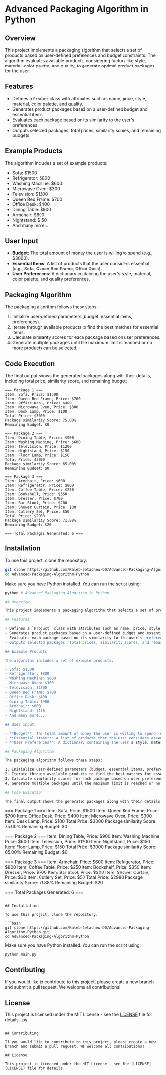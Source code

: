 # Advanced Packaging Algorithm in Python

## Overview

This project implements a packaging algorithm that selects a set of products based on user-defined preferences and budget constraints. The algorithm evaluates available products, considering factors like style, material, color palette, and quality, to generate optimal product packages for the user.

## Features

- Defines a `Product` class with attributes such as name, price, style, material, color palette, and quality.
- Generates product packages based on a user-defined budget and essential items.
- Evaluates each package based on its similarity to the user's preferences.
- Outputs selected packages, total prices, similarity scores, and remaining budgets.

## Example Products

The algorithm includes a set of example products:

- Sofa: $1500
- Refrigerator: $800
- Washing Machine: $600
- Microwave Oven: $300
- Television: $1200
- Queen Bed Frame: $700
- Office Desk: $400
- Dining Table: $900
- Armchair: $600
- Nightstand: $150
- And many more...

## User Input

- **Budget**: The total amount of money the user is willing to spend (e.g., $3000).
- **Essential Items**: A list of products that the user considers essential (e.g., Sofa, Queen Bed Frame, Office Desk).
- **User Preferences**: A dictionary containing the user's style, material, color palette, and quality preferences.

## Packaging Algorithm

The packaging algorithm follows these steps:

1. Initialize user-defined parameters (budget, essential items, preferences).
2. Iterate through available products to find the best matches for essential items.
3. Calculate similarity scores for each package based on user preferences.
4. Generate multiple packages until the maximum limit is reached or no more products can be selected.

## Code Execution

The final output shows the generated packages along with their details, including total price, similarity score, and remaining budget:

```
=== Package 1 ===
Item: Sofa, Price: $1500
Item: Queen Bed Frame, Price: $700
Item: Office Desk, Price: $400
Item: Microwave Oven, Price: $300
Item: Desk Lamp, Price: $100
Total Price: $3000
Package similarity Score: 75.00%
Remaining Budget: $0

=== Package 2 ===
Item: Dining Table, Price: $900
Item: Washing Machine, Price: $600
Item: Television, Price: $1200
Item: Nightstand, Price: $150
Item: Floor Lamp, Price: $150
Total Price: $3000
Package similarity Score: 65.00%
Remaining Budget: $0

=== Package 3 ===
Item: Armchair, Price: $600
Item: Refrigerator, Price: $800
Item: Coffee Table, Price: $250
Item: Bookshelf, Price: $350
Item: Dresser, Price: $700
Item: Bar Stool, Price: $200
Item: Shower Curtain, Price: $30
Item: Cutlery Set, Price: $50
Total Price: $2980
Package similarity Score: 71.88%
Remaining Budget: $20

=== Total Packages Generated: 6 ===
```

## Installation

To use this project, clone the repository:

```bash
git clone https://github.com/Kaleb-Getachew-DD/Advanced-Packaging-Algorithm-Python.git
cd Advanced-Packaging-Algorithm-Python
```

Make sure you have Python installed. You can run the script using:

```bash
python # Advanced Packaging Algorithm in Python

## Overview

This project implements a packaging algorithm that selects a set of products based on user-defined preferences and budget constraints. The algorithm evaluates available products, considering factors like style, material, color palette, and quality, to generate optimal product packages for the user.

## Features

- Defines a `Product` class with attributes such as name, price, style, material, color palette, and quality.
- Generates product packages based on a user-defined budget and essential items.
- Evaluates each package based on its similarity to the user's preferences.
- Outputs selected packages, total prices, similarity scores, and remaining budgets.

## Example Products

The algorithm includes a set of example products:

- Sofa: $1500
- Refrigerator: $800
- Washing Machine: $600
- Microwave Oven: $300
- Television: $1200
- Queen Bed Frame: $700
- Office Desk: $400
- Dining Table: $900
- Armchair: $600
- Nightstand: $150
- And many more...

## User Input

- **Budget**: The total amount of money the user is willing to spend (e.g., $3000).
- **Essential Items**: A list of products that the user considers essential (e.g., Sofa, Queen Bed Frame, Office Desk).
- **User Preferences**: A dictionary containing the user's style, material, color palette, and quality preferences.

## Packaging Algorithm

The packaging algorithm follows these steps:

1. Initialize user-defined parameters (budget, essential items, preferences).
2. Iterate through available products to find the best matches for essential items.
3. Calculate similarity scores for each package based on user preferences.
4. Generate multiple packages until the maximum limit is reached or no more products can be selected.

## Code Execution

The final output shows the generated packages along with their details, including total price, similarity score, and remaining budget:

```
=== Package 1 ===
Item: Sofa, Price: $1500
Item: Queen Bed Frame, Price: $700
Item: Office Desk, Price: $400
Item: Microwave Oven, Price: $300
Item: Desk Lamp, Price: $100
Total Price: $3000
Package similarity Score: 75.00%
Remaining Budget: $0

=== Package 2 ===
Item: Dining Table, Price: $900
Item: Washing Machine, Price: $600
Item: Television, Price: $1200
Item: Nightstand, Price: $150
Item: Floor Lamp, Price: $150
Total Price: $3000
Package similarity Score: 65.00%
Remaining Budget: $0

=== Package 3 ===
Item: Armchair, Price: $600
Item: Refrigerator, Price: $800
Item: Coffee Table, Price: $250
Item: Bookshelf, Price: $350
Item: Dresser, Price: $700
Item: Bar Stool, Price: $200
Item: Shower Curtain, Price: $30
Item: Cutlery Set, Price: $50
Total Price: $2980
Package similarity Score: 71.88%
Remaining Budget: $20

=== Total Packages Generated: 6 ===
```

## Installation

To use this project, clone the repository:

```bash
git clone https://github.com/Kaleb-Getachew-DD/Advanced-Packaging-Algorithm-Python.git
cd Advanced-Packaging-Algorithm-Python
```

Make sure you have Python installed. You can run the script using:

```bash
python main.py
```

## Contributing

If you would like to contribute to this project, please create a new branch and submit a pull request. We welcome all contributions!

## License

This project is licensed under the MIT License - see the [LICENSE](LICENSE) file for details.
.py
```

## Contributing

If you would like to contribute to this project, please create a new branch and submit a pull request. We welcome all contributions!

## License

This project is licensed under the MIT License - see the [LICENSE](LICENSE) file for details.
